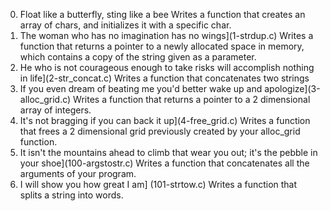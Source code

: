 0. Float like a butterfly, sting like a bee
Writes a function that creates an array of chars, and initializes it with a specific char.
1. The woman who has no imagination has no wings](1-strdup.c)
Writes a function that returns a pointer to a newly allocated space in memory, which contains a copy of the string given as a parameter.
2. He who is not courageous enough to take risks will accomplish nothing in life](2-str_concat.c)
Writes a function that concatenates two strings
3. If you even dream of beating me you'd better wake up and apologize](3-alloc_grid.c)
Writes a function that returns a pointer to a 2 dimensional array of integers.
4. It's not bragging if you can back it up](4-free_grid.c)
Writes a function that frees a 2 dimensional grid previously created by your alloc_grid function.
5. It isn't the mountains ahead to climb that wear you out; it's the pebble in your shoe](100-argstostr.c)
Writes a function that concatenates all the arguments of your program.
6. I will show you how great I am] (101-strtow.c)
Writes a function that splits a string into words.
